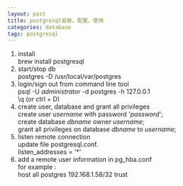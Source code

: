 ```yaml
---
layout: post
title: postgresql安装、配置、使用
categories: database
tags: postgresql
---
```

1. install  
   brew install postgresql
2. start/stop db  
   postgres -D /usr/local/var/postgres
3. login/sign out from command line tool  
   psql -U *administrator* -d postgres -h 127.0.0.1  
   \q (or ctrl + D)
4. create user, database and grant all privileges  
   create user *username* with password '*password*';  
   create database *dbname* owner *username*;  
   grant all privileges on database *dbname* to *username*;  
5. listen remote connection  
   update file postgresql.conf.  
   listen_addresses = '*'  
6. add a remote user information in pg_hba.conf  
   for example :  
   host	all		postgres		192.168.1.58/32		trust